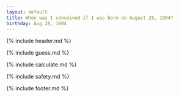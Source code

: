 ```yaml
---
layout: default
title: When was I conceived if I was born on August 28, 1904?
birthday: Aug 28, 1904
---
```


{% include header.md %}

{% include guess.md %}

{% include calculate.md %}

{% include safety.md %}

{% include footer.md %}



